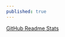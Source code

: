 ```yaml
---
published: true
---
```



[GitHub Readme Stats](#https://github.com/anuraghazra/github-readme-stats)
